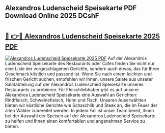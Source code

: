 ## Alexandros Ludenscheid Speisekarte PDF Download Online 2025 DCshF

# <h2><a href="http://gc8chl0.nevu.top/?p=Alexandros+Ludenscheid+Speisekarte">🔗 👉🔴 Alexandros Ludenscheid Speisekarte 2025 PDF</a></h2>

[![Alexandros Ludenscheid Speisekarte 2025 PDF](https://i.imgur.com/dBaPXMq.png)](http://gc8chl0.nevu.top/?p=Alexandros+Ludenscheid+Speisekarte)
Auf der Alexandros Ludenscheid Speisekarte des Restaurants oder Cafés finden Sie nicht nur eine Liste der vorgeschlagenen Gerichte, sondern auch etwas, das für Ihren Geschmack köstlich und passend ist. Wenn Sie nach einem leichten und frischen Gericht suchen, empfehlen wir Ihnen, unsere Salate aus unserer Salatabteilung auf der Alexandros Ludenscheid Speisekarte unseres Restaurants zu probieren. Für Fleischliebhaber gibt es auf unserer Alexandros Ludenscheid Speisekarte eine Auswahl an Gerichten: Rindfleisch, Schweinefleisch, Huhn und Fisch. Unseren Auserwählten bieten wir köstliche Gerichte wie Schaschlik und Steak an, die im Feuer der alten Wälder zubereitet werden. In jedem Fall ist unser Team bereit, Ihnen bei der Auswahl der Speisen auf der Alexandros Ludenscheid Speisekarte zu helfen und Ihnen einen komfortablen und angenehmen Service zu bieten.
